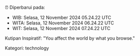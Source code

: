 ⏰ Diperbarui pada:
- WIB: Selasa, 12 November 2024 05.24.22 UTC
- WITA: Selasa, 12 November 2024 06.24.22 UTC
- WIT: Selasa, 12 November 2024 07.24.22 UTC

Kutipan Inspiratif:
"You affect the world by what you browse."


Kategori: technology

